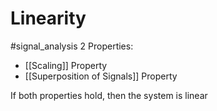 # Linearity
#signal_analysis 
2 Properties:
- [[Scaling]] Property
- [[Superposition of Signals]] Property

If both properties hold, then the system is linear
